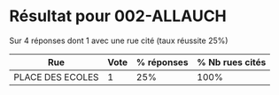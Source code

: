 # Résultat pour 002-ALLAUCH

Sur 4 réponses dont 1 avec une rue cité (taux réussite 25%)

| Rue | Vote | % réponses | % Nb rues cités|
|-----|------|------------|----------------|
| PLACE DES ECOLES | 1 | 25% | 100%|
